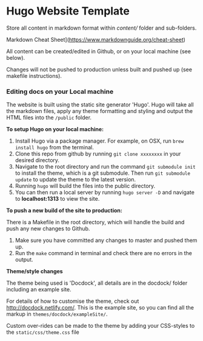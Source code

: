 # Hugo Website Template

Store all content in markdown format within *content/* folder and sub-folders.

Markdown Cheat Sheet](https://www.markdownguide.org/cheat-sheet)

All content can be created/edited in Github, or on your local machine (see below).

Changes will not be pushed to production unless built and pushed up (see makefile instructions).

### Editing docs on your Local machine

The website is built using the static site generator 'Hugo'. Hugo will take all the markdown files, apply any theme formatting and styling and output the HTML files into the `/public` folder.

**To setup Hugo on your local machine:**

1. Install Hugo via a package manager. For example, on OSX, run `brew install hugo` from the terminal.
2. Clone this repo from github by running `git clone xxxxxxxx` in your desired directory.
3. Navigate to the root directory and run the command `git submodule init` to install the theme, which is a git submodule. Then run `git submodule update` to update the theme to the latest version.
4. Running `hugo` will build the files into the public directory.
4. You can then run a local server by running `hugo server -D` and navigate to **localhost:1313** to view the site.


**To push a new build of the site to production:**

There is a Makefile in the root directory, which will handle the build and push any new changes to Github.
1. Make sure you have committed any changes to master and pushed them up.
2. Run the `make` command in terminal and check there are no errors in the output.


**Theme/style changes**

The theme being used is 'Docdock', all details are in the docdock/ folder including an example site.

For details of how to customise the theme, check out http://docdock.netlify.com/. This is the example site, so you can find all the markup in `themes/docdock/exampleSite/`.

Custom over-rides can be made to the theme by adding your CSS-styles to the `static/css/theme.css` file
